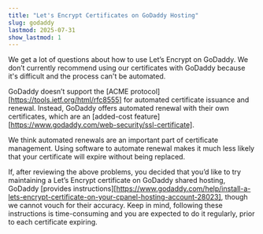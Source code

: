 ```yaml
---
title: "Let's Encrypt Certificates on GoDaddy Hosting"
slug: godaddy
lastmod: 2025-07-31
show_lastmod: 1
---
```


We get a lot of questions about how to use Let’s Encrypt on GoDaddy. We don’t currently recommend using our certificates with GoDaddy because it's difficult and the process can't be automated.

GoDaddy doesn’t support the [ACME protocol][https://tools.ietf.org/html/rfc8555] for automated certificate issuance and renewal. Instead, GoDaddy offers automated renewal with their own certificates, which are an [added-cost feature][https://www.godaddy.com/web-security/ssl-certificate].

We think automated renewals are an important part of certificate management. Using software to automate renewal makes it much less likely that your certificate will expire without being replaced.

If, after reviewing the above problems, you decided that you’d like to try maintaining a Let’s Encrypt certificate on GoDaddy shared hosting, GoDaddy [provides instructions][https://www.godaddy.com/help/install-a-lets-encrypt-certificate-on-your-cpanel-hosting-account-28023], though we cannot vouch for their accuracy. Keep in mind, following these instructions is time-consuming and you are expected to do it regularly, prior to each certificate expiring.
